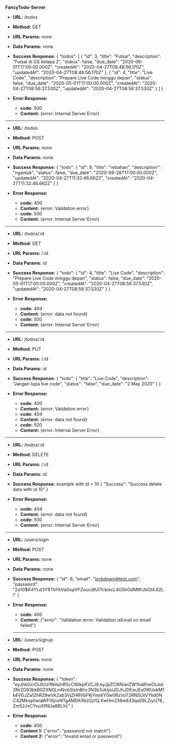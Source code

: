 **FancyTodo-Server**

* **URL:**
/todos

* **Method:**
GET

* **URL Params:**
none

* **Data Params:**
none

* **Success Response:**
{
  "todos": [
    {
      "id": 3,
      "title": "Futsal",
      "description": "Futsal di GS kelapa 2",
      "status": false,
      "due_date": "2020-06-01T17:00:00.000Z",
      "createdAt": "2020-04-27T08:48:56.170Z",
      "updatedAt": "2020-04-27T08:48:56.170Z"
    },
    {
      "id": 4,
      "title": "Live Code",
      "description": "Prepare Live Code minggu depan",
      "status": false,
      "due_date": "2020-05-01T17:00:00.000Z",
      "createdAt": "2020-04-27T08:56:37.530Z",
      "updatedAt": "2020-04-27T08:56:37.530Z"
    }
  ]
}

* **Error Response:**
  * **code:** 500 <br />
  * **Content:** {error: Internal Server Error}

--------------------------------------------------------------------------------------------------

* **URL:**
/todos

* **Method:**
POST

* **URL Params:**
none

* **Data Params:**
none

* **Success Response:**
{
  "todo": {
    "id": 9,
    "title": "rebahan",
    "description": "ngantuk",
    "status": false,
    "due_date": "2020-08-28T17:00:00.000Z",
    "updatedAt": "2020-04-27T11:32:46.662Z",
    "createdAt": "2020-04-27T11:32:46.662Z"
  }
}

* **Error Response:**
  * **code:** 400 <br />
  * **Content:** {error: Validation error}<br />
  * **code:** 500 <br />
  * **Content:** {error: Internal Server Error}

--------------------------------------------------------------------------------------------------

* **URL:**
/todos/:id

* **Method:**
GET

* **URL Params:**
/:id

* **Data Params:**
id

* **Success Response:**
{
  "todo": {
    "id": 4,
    "title": "Live Code",
    "description": "Prepare Live Code minggu depan",
    "status": false,
    "due_date": "2020-05-01T17:00:00.000Z",
    "createdAt": "2020-04-27T08:56:37.530Z",
    "updatedAt": "2020-04-27T08:56:37.530Z"
  }
}

* **Error Response:**
  * **code:** 404 <br />
  * **Content:** {error: data not found}<br />
  * **code:** 500 <br />
  * **Content:** {error: Internal Server Error}

----------------------------------------------------------------------------------------------------

* **URL:**
/todos/:id

* **Method:**
PUT

* **URL Params:**
/:id

* **Data Params:**
id

* **Success Response:**
{
  "todo": {
    "title": "Live Code",
    "description": "Jangan lupa live code",
    "status": "false",
    "due_date": "2 May 2020"
  }
}

* **Error Response:**
  * **code:** 400 <br />
  * **Content:** {error: Validation error}<br />
  * **code:** 404 <br />
  * **Content:** {error: data not found}<br />
  * **code:** 500 <br />
  * **Content:** {error: Internal Server Error}

----------------------------------------------------------------------------------------------------

* **URL:**
/todos/:id

* **Method:**
DELETE

* **URL Params:**
/:id

* **Data Params:**
id

* **Success Response:**
example with id = 10
{
  "Success": "Success delete data with id 10"
}

* **Error Response:**
  * **code:** 404 <br />
  * **Content:** {error: data not found}<br />
  * **code:** 500 <br />
  * **Content:** {error: Internal Server Error}

----------------------------------------------------------------------------------------------------

* **URL:**
/users/sigin

* **Method:**
POST

* **URL Params:**
none

* **Data Params:**
none

* **Success Response:**
{
  "id": 6,
  "email": "lockdown@test.com",
  "password": "$2a$10$K4YLd3Y8TbYkVaGopVFZoucdtUlTcbixcL4G5hOdMIKUbGt4.62Li"
}

* **Error Response:**
  * **code:** 400 <br />
  * **Content:** {"error": "Validation error: Validation isEmail on email failed"}

  ----------------------------------------------------------------------------------------------------

* **URL:**
/users/signup

* **Method:**
POST

* **URL Params:**
none

* **Data Params:**
none

* **Success Response:**
{
  "token": "eyJhbGciOiJIUzI1NiIsInR5cCI6IkpXVCJ9.eyJpZCI6NiwiZW1haWwiOiJsb2NrZG93bkB0ZXN0LmNvbSIsInBhc3N3b3JkIjoiJDJhJDEwJEs0WUxkM1k4VGJZa1ZhR29wVkZab3VjZHRVbFRjYml4Y0w0RzVoT2RNSUtVYkd0NC42MkxpIiwiaWF0IjoxNTg4MDA1NzQzfQ.XwHm238w633qa09LZiyU78_Zm52JvCYouXfNUa8BLVc"
}

* **Error Response:**
  * **code:** 400 <br />
  * **Content 1:** {"error": "password not match"}<br />
  * **Content 2:** {"error": "Invalid email or password"}